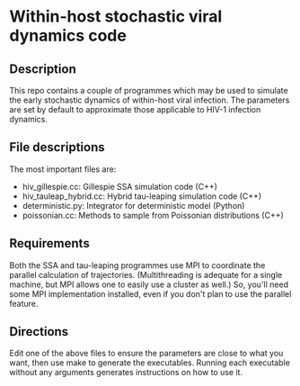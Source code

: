 Within-host stochastic viral dynamics code
==========================================

Description
-----------
This repo contains a couple of programmes which may be used to
simulate the early stochastic dynamics of within-host viral infection.
The parameters are set by default to approximate those applicable to
HIV-1 infection dynamics.

File descriptions
-----------------
The most important files are:

* hiv_gillespie.cc: Gillespie SSA simulation code (C++)
* hiv_tauleap_hybrid.cc: Hybrid tau-leaping simulation code (C++)
* deterministic.py: Integrator for deterministic model (Python)
* poissonian.cc: Methods to sample from Poissonian distributions (C++)

Requirements
------------
Both the SSA and tau-leaping programmes use MPI to coordinate the
parallel calculation of trajectories. (Multithreading is adequate for
a single machine, but MPI allows one to easily use a cluster as well.)
So, you'll need some MPI implementation installed, even if you don't
plan to use the parallel feature.

Directions
----------
Edit one of the above files to ensure the parameters are close to what
you want, then use make to generate the executables. Running each
executable without any arguments generates instructions on how to use
it.

